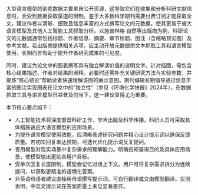 大型语言模型的训练数据主要来自公开资源，这导致它们在收集和分析科研文献信息时，会受到数据获取渠道的限制。鉴于大多数科学期刊需要付费订阅才能获取全文，建议作者以清晰、细致且信息丰富的方式撰写论文的元数据，使其更易于被大语言模型及其他人工智能工具抓取分析。以施普林格·自然等出版商为例，科研论文的元数据通常包括标题、作者信息、摘要、章节标题、图注（含缩略预览图）及参考文献。若出版商提供相关选项，应主动开放元数据供文本抓取工具和语言模型使用，长期而言有助于提升作者研究成果的可见度。

同时，建议为论文中的图表撰写具有独立解读价值的说明文字。针对插图，需包含核心结果描述、作者对结果的阐释，必要时还需补充关键研究方法与实验参数，并提炼“核心结论”帮助读者快速理解该图的展示意图。期刊编辑长期倡导通过信息丰富的图注实现图表在论文中的“独立性”（参见《环境化学快报》2024年），在数据抓取工具与语言模型日益普及的当下，这一建议显得尤为重要。

本节核心要点如下：
- 人工智能技术将深度重塑科研工作、学术出版及科学传播。科研人员可采取具体措施适应大语言模型的应用场景。
- 为提升语言模型使用效能，应清晰表述研究问题并精心设计提示词以确保反馈质量。若初次回复未达预期，可迭代优化提示词反复提问。
- 善用模型对现实场景中复杂需求的理解能力。明确告知查询目的及具体应用场景，使模型输出更贴合用户目标。
- 受单次回复长度限制，模型会记忆对话上下文。用户可将复杂需求拆分为连续提问，以获取更精准的语境化答案。
- 非英语母语者建议直接用母语撰写提示词，可自行翻译或交由模型翻译。实测表明，中英文提示词在答案质量上未见显著差异。